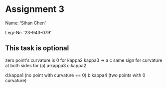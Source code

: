 # Assignment 3

Name: 'Sihan Chen'

Legi-Nr: '23-943-079'

## This task is optional
zero point's curvature is 0 for kappa2  kappa3 -> a c
same sign for curvature at both sides for (a)
a:kappa3
c:kappa2

d:kappa1 (no point with curvature == 0)
b:kappa4 (two points with 0 curvature)


